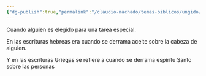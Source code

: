 ```yaml
---
{"dg-publish":true,"permalink":"/claudio-machado/temas-biblicos/ungido/"}
---
```


Cuando alguien es elegido para una tarea especial.

En las escrituras hebreas era cuando se derrama aceite sobre la cabeza de alguien.

Y en las escrituras Griegas se refiere a cuando se derrama espíritu Santo sobre las personas 